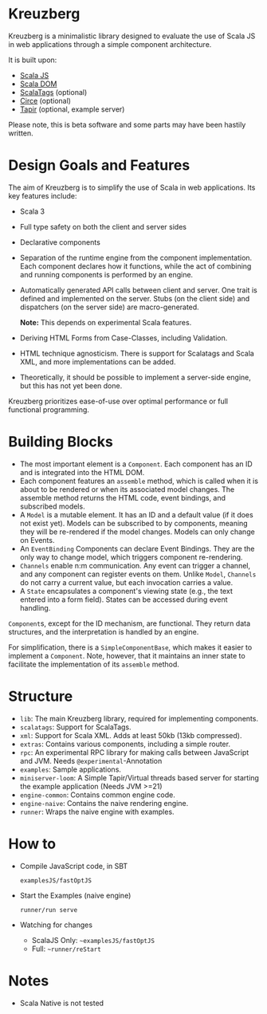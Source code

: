 # Kreuzberg

Kreuzberg is a minimalistic library designed to evaluate the use of Scala JS in web applications through a simple component architecture.

It is built upon:

- [Scala JS](https://www.scala-js.org/)
- [Scala DOM](https://scala-js.github.io/scala-js-dom/)
- [ScalaTags](https://github.com/com-lihaoyi/scalatags) (optional)
- [Circe](https://circe.github.io/circe/) (optional)
- [Tapir](https://github.com/softwaremill/tapir) (optional, example server)

Please note, this is beta software and some parts may have been hastily written.

# Design Goals and Features

The aim of Kreuzberg is to simplify the use of Scala in web applications. Its key features include:

- Scala 3
- Full type safety on both the client and server sides
- Declarative components
- Separation of the runtime engine from the component implementation. Each component declares how it functions, while the act of combining and running components is performed by an engine.
- Automatically generated API calls between client and server. One trait is defined and implemented on the server. Stubs (on the client side) and dispatchers (on the server side) are macro-generated.
 
  **Note:** This depends on experimental Scala features.
- Deriving HTML Forms from Case-Classes, including Validation.  
- HTML technique agnosticism. There is support for Scalatags and Scala XML, and more implementations can be added.
- Theoretically, it should be possible to implement a server-side engine, but this has not yet been done.

Kreuzberg prioritizes ease-of-use over optimal performance or full functional programming.

# Building Blocks

- The most important element is a `Component`. Each component has an ID and is integrated into the HTML DOM.
- Each component features an `assemble` method, which is called when it is about to be rendered or when its associated model changes. The assemble method returns the HTML code, event bindings, and subscribed models.
- A `Model` is a mutable element. It has an ID and a default value (if it does not exist yet). Models can be subscribed to by components, meaning they will be re-rendered if the model changes.
  Models can only change on Events.
- An `EventBinding` Components can declare Event Bindings. They are the only way to change model, which triggers component re-rendering.
- `Channels` enable n:m communication. Any event can trigger a channel, and any component can register events on them. Unlike `Model`, `Channels` do not carry a current value, but each invocation carries a value.
- A `State` encapsulates a component's viewing state (e.g., the text entered into a form field). States can be accessed during event handling.

`Component`s, except for the ID mechanism, are functional. They return data structures, and the interpretation is handled by an engine.

For simplification, there is a `SimpleComponentBase`, which makes it easier to implement a `Component`. Note, however, that it maintains an inner state to facilitate the implementation of its `assemble` method.

# Structure

- `lib`: The main Kreuzberg library, required for implementing components.
- `scalatags`: Support for ScalaTags.
- `xml`: Support for Scala XML. Adds at least 50kb (13kb compressed).
- `extras`: Contains various components, including a simple router.
- `rpc`: An experimental RPC library for making calls between JavaScript and JVM. Needs `@experimental`-Annotation
- `examples`: Sample applications.
- `miniserver-loom`: A Simple Tapir/Virtual threads based server for starting the example application (Needs JVM >=21)
- `engine-common`: Contains common engine code.
- `engine-naive`: Contains the naive rendering engine.
- `runner`: Wraps the naive engine with examples.
 
# How to

- Compile JavaScript code, in SBT

  ```
  examplesJS/fastOptJS
  ```
- Start the Examples (naive engine)
  ```
  runner/run serve
  ```

- Watching for changes

  - ScalaJS Only: `~examplesJS/fastOptJS`
  - Full: `~runner/reStart`

# Notes

- Scala Native is not tested
